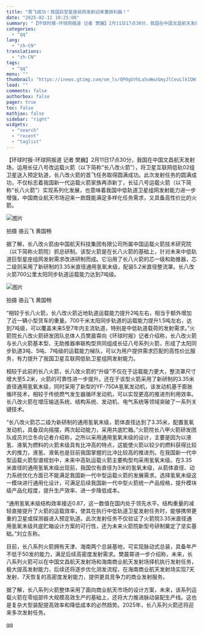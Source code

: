 ```yaml
---
title: "首飞成功！我国巨型星座组网发射迎来重磅利器！"
date: "2025-02-11 19:25:08"
summary: "【环球时报-环球网报道 记者 樊巍】2月11日17点30分，我国在中国文昌航天发射场，运用长征八号改..."
categories:
  - "qq"
lang:
  - "zh-CN"
translations:
  - "zh-CN"
tags:
  - "qq"
menu: ""
thumbnail: "https://inews.gtimg.com/om_ls/OP0gGYhLa5uWwzGmyJlCeuLlkIQW1XgSlOJlwbKNsjsysAA_640360/0"
lead: ""
comments: false
authorbox: false
pager: true
toc: false
mathjax: false
sidebar: "right"
widgets:
  - "search"
  - "recent"
  - "taglist"
---
```


【环球时报-环球网报道 记者 樊巍】2月11日17点30分，我国在中国文昌航天发射场，运用长征八号改运载火箭（以下简称“长八改火箭”），将卫星互联网低轨02组卫星送入预定轨道，长八改火箭的首飞任务取得圆满成功。此次发射任务的圆满成功，不仅标志着我国新一代运载火箭家族再添新丁，长征八号运载火箭（以下简称“长八火箭”）实现系列化发展，也意味着我国中低轨道卫星组网发射能力进一步增强，中国商业航天市场迎来一款既能满足多样化任务需求，又具备高性价比的火箭。

![图片](https://inews.gtimg.com/om_bt/OLdl4PxY9ewIy1ID3KfxUY48xQ8fxBvy97uxw4tZtuou8AA/1000)

拍摄 骆云飞 黄国畅

据了解，长八改火箭由中国航天科技集团有限公司所属中国运载火箭技术研究院（以下简称火箭院）抓总研制。该型火箭是在长八火箭的基础上，针对未来中低轨道巨型星座组网发射需求改进研制而成。它沿用了长八火箭的芯一级和助推器，芯二级则采用了新研制的3.35米直径通用氢氧末级，配装5.2米直径整流罩。长八改火箭700公里太阳同步轨道运载能力达到7吨级。

![图片](https://inews.gtimg.com/om_bt/OFzC5soz1Pml-za3xpoaJ387LA4nW8n4zVAr_uiCGzodYAA/1000)

拍摄 骆云飞 黄国畅

“相较于长八火箭，长八改火箭近地轨道运载能力提升2吨左右，相当于额外增加了近一辆小型货车的重量。700千米太阳同步轨道的运载能力提升1.5吨左右，达到7吨级，可以覆盖未来5至7年内主流轨道，特别是中低轨道载荷的发射需求。”火箭院长八改火箭研发团队总体人员樊晨霄向《环球时报》记者介绍称，长八改火箭与长八火箭基本型、无助推器串联构型共同组成长征八号系列火箭，形成了太阳同步轨道3吨、5吨、7吨级的运载能力梯队，可以为用户提供需求匹配的高性价比服务，有力提升了我国卫星互联网低轨卫星组网发射能力。

相较于此前的长八火箭，长八改火箭的“升级”不仅在于运载能力更大，整流罩尺寸增大至5.2米，火箭的可靠性进一步提升。还在于该型火箭采用了新研制的3.35米直径通用氢氧末级，同时采用了新型的YF-75DA氢氧发动机，该发动机基于膨胀循环技术，相较于传统燃气发生器循环发动机，可以实现更高的推进剂利用效率。长八改火箭在增压输送系统、结构系统、发动机、电气系统等领域突破了一系列关键技术。

“长八改火箭芯二级为新研制的通用氢氧末级，箭体直径达到了3.35米，配置氢氧发动机，具备双向摇摆，两次起动能力，采用共底贮箱。”火箭院长八甲火箭研发团队成员刘立冬向记者介绍称，之所以采用通用氢氧末级的设计，主要是因为以液氢、液氧为燃料的火箭末级具有比冲高的特点，这能使火箭以较少的燃料获得比较大的推力，液氢、液氧也是目前我国掌握的比冲比较高的推进剂。在我国新一代中型运载火箭型谱规划中，未来中高轨运载火箭主要构型均采用氢氧末级。在3.35米直径的通用氢氧末级出现前，我国仅有直径为3米的氢氧末级，从箭体直径、动力系统优化方面已不能满足我国新一代中型运载火箭的发展需求。选择氢氧末级这一模块进行通用化设计，可满足后续我国新一代中型火箭统一产品规格，提升模块级产品化程度，提升生产效率、进一步降低成本。

“通用氢氧末级结构效率接近0.87，这一数值在国内处于领先水平。结构重量的减轻直接提升了火箭的运载效率，使其在执行中低轨道卫星发射任务时，能够携带更重的卫星或探测器进入预定轨道。此次发射任务不仅验证了火箭院3.35米直径通用氢氧末级共底贮箱设计方案的可行性，还为未来火箭院新型号研制奠定了坚实基础。”刘立东称。

目前，长八系列火箭拥有天津、海南两个总装基地，可实现脉动式总装，具备年产不低于50发的能力，满足后续高密度发射需求。樊晨霄进一步介绍称，未来，长八系列火箭可以在中国文昌航天发射场和海南商业航天发射场择机执行发射任务，极大提高发射能力，后续还将逐步优化测发流程，在海南商业航天发射场实现7天发射、7天恢复的高密度发射能力，提供更具竞争力的商业发射服务。

据了解，长八系列火箭整体采用了面向商业航天市场的设计方案，未来，该系列运载火箭在零组部件大规模高效生产的基础上，还将大力推进脉动装配生产线。这也是复杂大型装配提高效率和降低成本的必然趋势。2025年，长八系列火箭还将迎来多次发射任务。

[qq](https://new.qq.com/rain/a/20250211A07RHI00)
